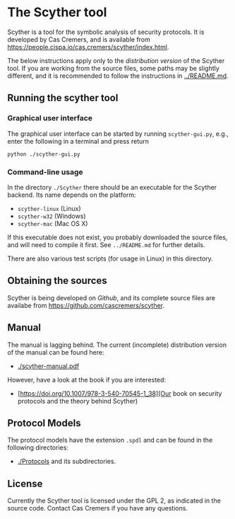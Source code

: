 The Scyther tool
================

Scyther is a tool for the symbolic analysis of security protocols. It is
developed by Cas Cremers, and is available from
<https://people.cispa.io/cas.cremers/scyther/index.html>.

The below instructions apply only to the *distribution version* of
the Scyther tool. If you are working from the source files, some paths may be
slightly different, and it is recommended to follow the instructions in [../README.md](../README.md).

Running the scyther tool
------------------------

### Graphical user interface ###

The graphical user interface can be started by running `scyther-gui.py`,
e.g., enter the following in a terminal and press return

	python ./scyther-gui.py

### Command-line usage ###

In the directory `./Scyther` there should be an executable for the
Scyther backend. Its name depends on the platform:

 * `scyther-linux` (Linux)
 * `scyther-w32` (Windows)
 * `scyther-mac` (Mac OS X)

If this executable does not exist, you probably downloaded the source
files, and will need to compile it first. See `../README.md` for further
details.

There are also various test scripts (for usage in Linux) in this
directory.

Obtaining the sources
----------------------

Scyther is being developed on *Github*, and its complete source files are
availabe from
<https://github.com/cascremers/scyther>.

Manual
------

The manual is lagging behind. The current (incomplete)
distribution version of the manual can be found here:

  * [./scyther-manual.pdf](scyther-manual.pdf)

However, have a look at the book if you are interested:

  * [https://doi.org/10.1007/978-3-540-70545-1_38](Our book on security protocols and the theory behind Scyther)


Protocol Models
---------------

The protocol models have the extension `.spdl` and can be found in the following directories:

  * [./Protocols](Protocols) and its subdirectories.

License
-------

Currently the Scyther tool is licensed under the GPL 2, as indicated in
the source code. Contact Cas Cremers if you have any questions.

